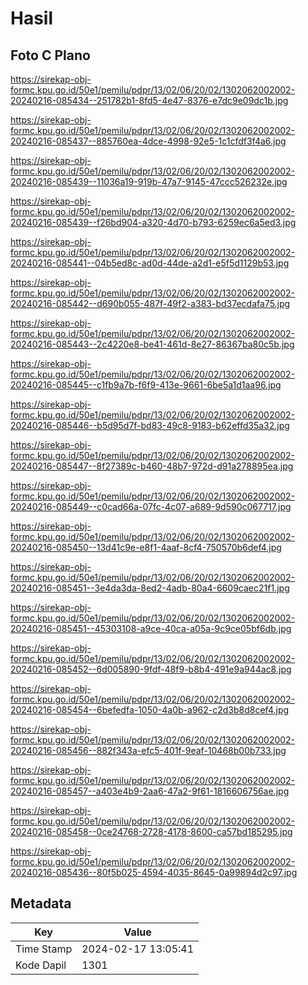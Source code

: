 # Hasil

## Foto C Plano

https://sirekap-obj-formc.kpu.go.id/50e1/pemilu/pdpr/13/02/06/20/02/1302062002002-20240216-085434--251782b1-8fd5-4e47-8376-e7dc9e09dc1b.jpg

https://sirekap-obj-formc.kpu.go.id/50e1/pemilu/pdpr/13/02/06/20/02/1302062002002-20240216-085437--885760ea-4dce-4998-92e5-1c1cfdf3f4a6.jpg

https://sirekap-obj-formc.kpu.go.id/50e1/pemilu/pdpr/13/02/06/20/02/1302062002002-20240216-085439--11036a19-919b-47a7-9145-47ccc526232e.jpg

https://sirekap-obj-formc.kpu.go.id/50e1/pemilu/pdpr/13/02/06/20/02/1302062002002-20240216-085439--f26bd904-a320-4d70-b793-6259ec6a5ed3.jpg

https://sirekap-obj-formc.kpu.go.id/50e1/pemilu/pdpr/13/02/06/20/02/1302062002002-20240216-085441--04b5ed8c-ad0d-44de-a2d1-e5f5d1129b53.jpg

https://sirekap-obj-formc.kpu.go.id/50e1/pemilu/pdpr/13/02/06/20/02/1302062002002-20240216-085442--d690b055-487f-49f2-a383-bd37ecdafa75.jpg

https://sirekap-obj-formc.kpu.go.id/50e1/pemilu/pdpr/13/02/06/20/02/1302062002002-20240216-085443--2c4220e8-be41-461d-8e27-86367ba80c5b.jpg

https://sirekap-obj-formc.kpu.go.id/50e1/pemilu/pdpr/13/02/06/20/02/1302062002002-20240216-085445--c1fb9a7b-f6f9-413e-9661-6be5a1d1aa96.jpg

https://sirekap-obj-formc.kpu.go.id/50e1/pemilu/pdpr/13/02/06/20/02/1302062002002-20240216-085446--b5d95d7f-bd83-49c8-9183-b62effd35a32.jpg

https://sirekap-obj-formc.kpu.go.id/50e1/pemilu/pdpr/13/02/06/20/02/1302062002002-20240216-085447--8f27389c-b460-48b7-972d-d91a278895ea.jpg

https://sirekap-obj-formc.kpu.go.id/50e1/pemilu/pdpr/13/02/06/20/02/1302062002002-20240216-085449--c0cad66a-07fc-4c07-a689-9d590c067717.jpg

https://sirekap-obj-formc.kpu.go.id/50e1/pemilu/pdpr/13/02/06/20/02/1302062002002-20240216-085450--13d41c9e-e8f1-4aaf-8cf4-750570b6def4.jpg

https://sirekap-obj-formc.kpu.go.id/50e1/pemilu/pdpr/13/02/06/20/02/1302062002002-20240216-085451--3e4da3da-8ed2-4adb-80a4-6609caec21f1.jpg

https://sirekap-obj-formc.kpu.go.id/50e1/pemilu/pdpr/13/02/06/20/02/1302062002002-20240216-085451--45303108-a9ce-40ca-a05a-9c9ce05bf6db.jpg

https://sirekap-obj-formc.kpu.go.id/50e1/pemilu/pdpr/13/02/06/20/02/1302062002002-20240216-085452--6d005890-9fdf-48f9-b8b4-491e9a944ac8.jpg

https://sirekap-obj-formc.kpu.go.id/50e1/pemilu/pdpr/13/02/06/20/02/1302062002002-20240216-085454--6befedfa-1050-4a0b-a962-c2d3b8d8cef4.jpg

https://sirekap-obj-formc.kpu.go.id/50e1/pemilu/pdpr/13/02/06/20/02/1302062002002-20240216-085456--882f343a-efc5-401f-9eaf-10468b00b733.jpg

https://sirekap-obj-formc.kpu.go.id/50e1/pemilu/pdpr/13/02/06/20/02/1302062002002-20240216-085457--a403e4b9-2aa6-47a2-9f61-1816606756ae.jpg

https://sirekap-obj-formc.kpu.go.id/50e1/pemilu/pdpr/13/02/06/20/02/1302062002002-20240216-085458--0ce24768-2728-4178-8600-ca57bd185295.jpg

https://sirekap-obj-formc.kpu.go.id/50e1/pemilu/pdpr/13/02/06/20/02/1302062002002-20240216-085436--80f5b025-4594-4035-8645-0a99894d2c97.jpg


## Metadata

| Key        | Value               |
| ---------- | ------------------- |
| Time Stamp | 2024-02-17 13:05:41 |
| Kode Dapil | 1301                |



